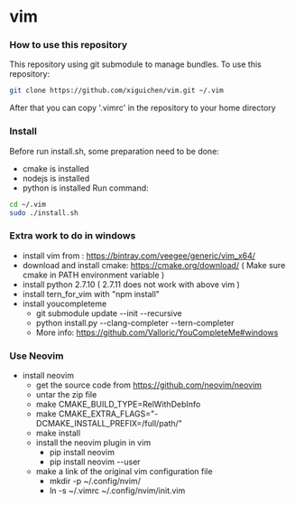 # vim

### How to use this repository
This repository using git submodule to manage bundles. To use this repository:
```bash
git clone https://github.com/xiguichen/vim.git ~/.vim
```
After that you can copy '.vimrc' in the repository to your home directory


### Install
Before run install.sh, some preparation need to be done:
* cmake is installed
* nodejs is installed
* python is installed
Run command:
```bash
cd ~/.vim
sudo ./install.sh
```

### Extra work to do in windows
* install vim from : https://bintray.com/veegee/generic/vim_x64/
* download and install cmake: https://cmake.org/download/  ( Make sure cmake in PATH environment variable )
* install python 2.7.10 ( 2.7.11 does not work with above vim )
* install tern_for_vim with "npm install"
* install youcompleteme
  * git submodule update --init --recursive
  * python install.py --clang-completer --tern-completer
  * More info: https://github.com/Valloric/YouCompleteMe#windows

### Use Neovim
* install neovim
    * get the source code from https://github.com/neovim/neovim
    * untar the zip file
    * make CMAKE_BUILD_TYPE=RelWithDebInfo
    * make CMAKE_EXTRA_FLAGS="-DCMAKE_INSTALL_PREFIX=/full/path/"
    * make install
    * install the neovim plugin in vim
        * pip install neovim
        * pip install neovim --user
    * make a link of the original vim configuration file
        * mkdir -p ~/.config/nvim/
        * ln -s ~/.vimrc ~/.config/nvim/init.vim
